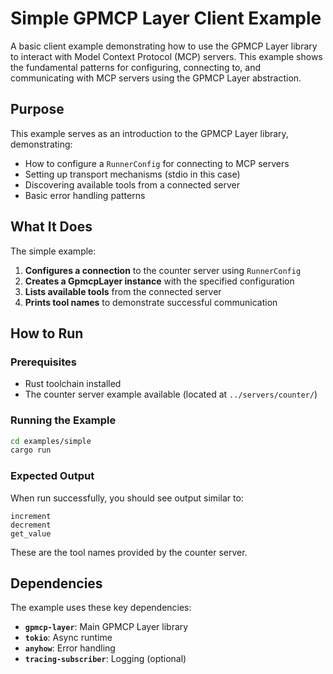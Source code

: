 # Simple GPMCP Layer Client Example

A basic client example demonstrating how to use the GPMCP Layer library to interact with Model Context Protocol (MCP) servers. This example shows the fundamental patterns for configuring, connecting to, and communicating with MCP servers using the GPMCP Layer abstraction.

## Purpose

This example serves as an introduction to the GPMCP Layer library, demonstrating:

- How to configure a `RunnerConfig` for connecting to MCP servers
- Setting up transport mechanisms (stdio in this case)
- Discovering available tools from a connected server
- Basic error handling patterns

## What It Does

The simple example:

1. **Configures a connection** to the counter server using `RunnerConfig`
2. **Creates a GpmcpLayer instance** with the specified configuration
3. **Lists available tools** from the connected server
4. **Prints tool names** to demonstrate successful communication


## How to Run

### Prerequisites

- Rust toolchain installed
- The counter server example available (located at `../servers/counter/`)

### Running the Example

```bash
cd examples/simple
cargo run
```

### Expected Output

When run successfully, you should see output similar to:

```
increment
decrement
get_value
```

These are the tool names provided by the counter server.


## Dependencies

The example uses these key dependencies:

- **`gpmcp-layer`**: Main GPMCP Layer library
- **`tokio`**: Async runtime
- **`anyhow`**: Error handling
- **`tracing-subscriber`**: Logging (optional)
